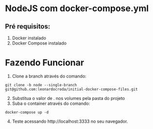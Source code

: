 # NodeJS com docker-compose.yml
## Pré requisitos:
1. Docker instalado
2. Docker Compose instalado

# Fazendo Funcionar

1. Clone a branch através do comando:
```
git clone -b node --single-branch git@github.com:leonardocroda/initial-docker-compose-files.git
```
2. Substitua o valor de . nos volumes pela pasta do projeto
3. Suba o container através do comando:
```
docker-compose up -d
```
4. Teste acessando http://localhost:3333 no seu navegador.
